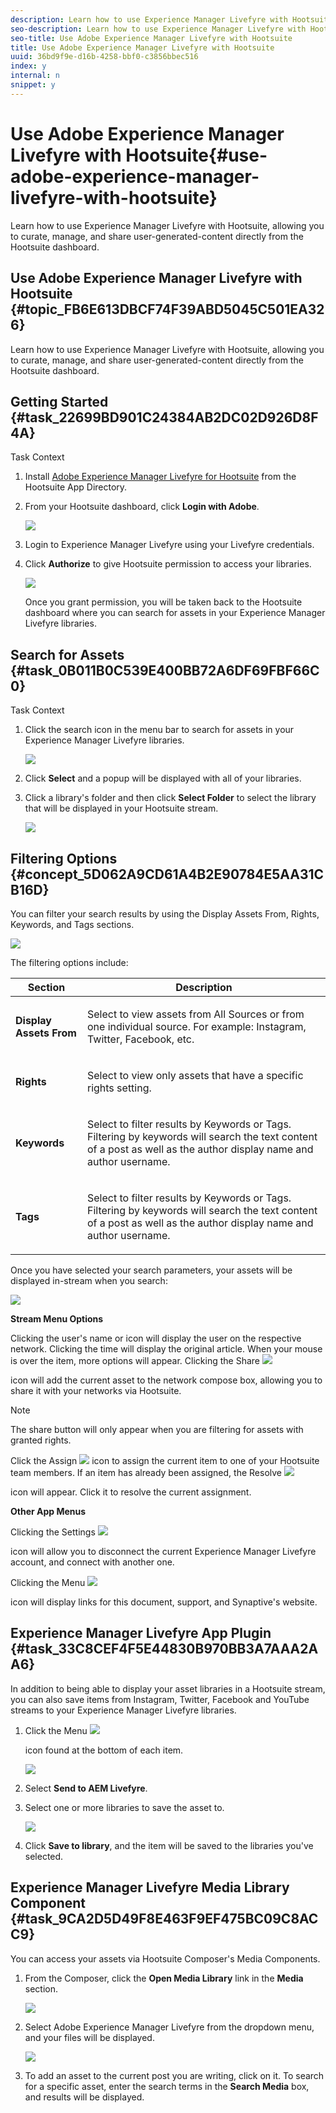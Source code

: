 ```yaml
---
description: Learn how to use Experience Manager Livefyre with Hootsuite, allowing you to curate, manage, and share user-generated-content directly from the Hootsuite dashboard.
seo-description: Learn how to use Experience Manager Livefyre with Hootsuite, allowing you to curate, manage, and share user-generated-content directly from the Hootsuite dashboard.
seo-title: Use Adobe Experience Manager Livefyre with Hootsuite
title: Use Adobe Experience Manager Livefyre with Hootsuite
uuid: 36bd9f9e-d16b-4258-bbf0-c3856bbec516
index: y
internal: n
snippet: y
---
```


# Use Adobe Experience Manager Livefyre with Hootsuite{#use-adobe-experience-manager-livefyre-with-hootsuite}

Learn how to use Experience Manager Livefyre with Hootsuite, allowing you to curate, manage, and share user-generated-content directly from the Hootsuite dashboard.

## Use Adobe Experience Manager Livefyre with Hootsuite {#topic_FB6E613DBCF74F39ABD5045C501EA326}

Learn how to use Experience Manager Livefyre with Hootsuite, allowing you to curate, manage, and share user-generated-content directly from the Hootsuite dashboard.

## Getting Started {#task_22699BD901C24384AB2DC02D926D8F4A}

Task Context 

1. Install [Adobe Experience Manager Livefyre for Hootsuite](http://apps.hootsuite.com/0/adobe-livefyre) from the Hootsuite App Directory.
1. From your Hootsuite dashboard, click **Login with Adobe**.

   ![](assets/hootsuite-login.png)

1. Login to Experience Manager Livefyre using your Livefyre credentials.
1. Click **Authorize** to give Hootsuite permission to access your libraries.

   ![](assets/hootsuite-authorize.png)

   Once you grant permission, you will be taken back to the Hootsuite dashboard where you can search for assets in your Experience Manager Livefyre libraries. 

## Search for Assets {#task_0B011B0C539E400BB72A6DF69FBF66C0}

Task Context 

1. Click the search icon in the menu bar to search for assets in your Experience Manager Livefyre libraries.

   ![](assets/hootsuite-search.png)

1. Click **Select** and a popup will be displayed with all of your libraries.
1. Click a library's folder and then click **Select Folder** to select the library that will be displayed in your Hootsuite stream.

   ![](assets/hootsuite-select.png)

## Filtering Options {#concept_5D062A9CD61A4B2E90784E5AA31CB16D}

You can filter your search results by using the Display Assets From, Rights, Keywords, and Tags sections.

![](assets/hootsuite-filters.png)

The filtering options include:

<table id="table_0E8FFD7602BF4D00A3923983C0D8B5ED"> 
 <thead> 
  <tr> 
   <th colname="col1" class="entry"> Section </th> 
   <th colname="col2" class="entry"> Description </th> 
  </tr>
 </thead>
 <tbody> 
  <tr> 
   <td colname="col1"> <b>Display Assets From</b> </td> 
   <td colname="col2"> <p>Select to view assets from All Sources or from one individual source. For example: Instagram, Twitter, Facebook, etc. </p> </td> 
  </tr> 
  <tr> 
   <td colname="col1"> <b>Rights</b> </td> 
   <td colname="col2"> <p>Select to view only assets that have a specific rights setting. </p> </td> 
  </tr> 
  <tr> 
   <td colname="col1"> <b>Keywords</b> </td> 
   <td colname="col2"> <p>Select to filter results by Keywords or Tags. Filtering by keywords will search the text content of a post as well as the author display name and author username. </p> </td> 
  </tr> 
  <tr> 
   <td colname="col1"> <b>Tags</b> </td> 
   <td colname="col2"> <p> Select to filter results by Keywords or Tags. Filtering by keywords will search the text content of a post as well as the author display name and author username. </p> </td> 
  </tr> 
 </tbody> 
</table>

Once you have selected your search parameters, your assets will be displayed in-stream when you search:

![](assets/hootsuite-stream.png)

**Stream Menu Options**

Clicking the user's name or icon will display the user on the respective network. Clicking the time will display the original article. When your mouse is over the item, more options will appear. Clicking the Share ![](assets/mceclip8.png)

icon will add the current asset to the network compose box, allowing you to share it with your networks via Hootsuite.

>[!NOTE]
>
>The share button will only appear when you are filtering for assets with granted rights.

Click the Assign  ![](assets/mceclip10.png) icon to assign the current item to one of your Hootsuite team members. If an item has already been assigned, the Resolve  ![](assets/mceclip19.png)

icon will appear. Click it to resolve the current assignment.

**Other App Menus**

Clicking the Settings  ![](assets/mceclip11.png)

icon will allow you to disconnect the current Experience Manager Livefyre account, and connect with another one.

Clicking the Menu  ![](assets/mceclip12.png)

icon will display links for this document, support, and Synaptive's website. 

## Experience Manager Livefyre App Plugin {#task_33C8CEF4F5E44830B970BB3A7AAA2AA6}

In addition to being able to display your asset libraries in a Hootsuite stream, you can also save items from Instagram, Twitter, Facebook and YouTube streams to your Experience Manager Livefyre libraries. 

1. Click the Menu  ![](assets/mceclip12.png)

   icon found at the bottom of each item.

   ![](assets/hootsuite-menu-icon.png)

1. Select **Send to AEM Livefyre**.
1. Select one or more libraries to save the asset to.

   ![](assets/hootsuite-save.png)

1. Click **Save to library**, and the item will be saved to the libraries you've selected.

## Experience Manager Livefyre Media Library Component {#task_9CA2D5D49F8E463F9EF475BC09C8ACC9}

You can access your assets via Hootsuite Composer's Media Components. 

1. From the Composer, click the **Open Media Library** link in the **Media** section.

   ![](assets/hootsuite-open-media-library.png)

1. Select Adobe Experience Manager Livefyre from the dropdown menu, and your files will be displayed.

   ![](assets/hootsuite-aem-files.png)

1. To add an asset to the current post you are writing, click on it. To search for a specific asset, enter the search terms in the **Search Media** box, and results will be displayed.
